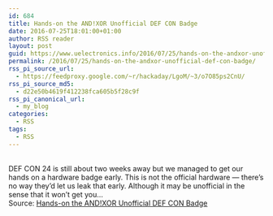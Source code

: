 ```yaml
---
id: 684
title: Hands-on the AND!XOR Unofficial DEF CON Badge
date: 2016-07-25T18:01:00+01:00
author: RSS reader
layout: post
guid: https://www.uelectronics.info/2016/07/25/hands-on-the-andxor-unofficial-def-con-badge/
permalink: /2016/07/25/hands-on-the-andxor-unofficial-def-con-badge/
rss_pi_source_url:
  - https://feedproxy.google.com/~r/hackaday/LgoM/~3/o7O85ps2CnU/
rss_pi_source_md5:
  - d22e50b4619f412238fca605b5f28c9f
rss_pi_canonical_url:
  - my_blog
categories:
  - RSS
tags:
  - RSS
---
```

&#013;  
DEF CON 24 is still about two weeks away but we managed to get our hands on a hardware badge early. This is not the official hardware — there’s no way they’d let us leak that early. Although it may be unofficial in the sense that it won’t get you…&#013;  
Source: <a href="https://feedproxy.google.com/~r/hackaday/LgoM/~3/o7O85ps2CnU/" target="_blank">Hands-on the AND!XOR Unofficial DEF CON Badge</a>